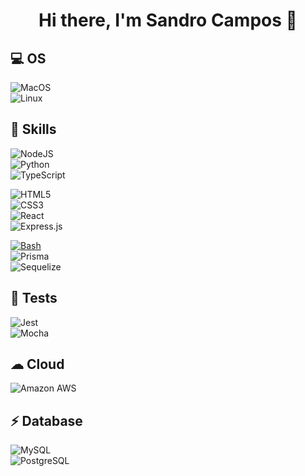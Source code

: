 <h1 align="center"> Hi there, I'm <b>Sandro Campos</b> 👋</h1>

## 💻 OS
![MacOS](https://img.shields.io/badge/mac%20os-000000?style=for-the-badge&logo=apple&logoColor=white)<br>
![Linux](https://img.shields.io/badge/Linux-FCC624?style=for-the-badge&logo=linux&logoColor=black)

## 🚀 Skills
![NodeJS](https://img.shields.io/badge/Node.js-43853D?style=for-the-badge&logo=node.js&logoColor=white)<br>
![Python](https://img.shields.io/badge/python-3670A0?style=for-the-badge&logo=python&logoColor=ffdd54)<br>
![TypeScript](https://img.shields.io/badge/typescript-%23007ACC.svg?style=for-the-badge&logo=typescript&logoColor=white) 

<!-- #### Web -->
![HTML5](https://img.shields.io/badge/html5-%23E34F26.svg?style=for-the-badge&logo=html5&logoColor=white)<br>
![CSS3](https://img.shields.io/badge/css3-%231572B6.svg?style=for-the-badge&logo=css3&logoColor=white)<br>
![React](https://img.shields.io/badge/react-%2320232a.svg?style=for-the-badge&logo=react&logoColor=%2361DAFB)<br>
![Express.js](https://img.shields.io/badge/Express.js-404D59?style=for-the-badge)<br>

[![Bash](https://img.shields.io/badge/bash-black?style=for-the-badge&logo=gnu-bash&logoColor=white)](https://github.com/wervlad)<br>
![Prisma](https://img.shields.io/badge/Prisma-3982CE?style=for-the-badge&logo=Prisma&logoColor=white)<br>
![Sequelize](https://img.shields.io/badge/Sequelize-52B0E7?style=for-the-badge&logo=Sequelize&logoColor=white)


## 🔔 Tests
![Jest](https://img.shields.io/badge/Jest-323330?style=for-the-badge&logo=Jest&logoColor=white)<br>
![Mocha](https://img.shields.io/badge/mocha.js-323330?style=for-the-badge&logo=mocha&logoColor=Brown)

## ☁ Cloud
![Amazon AWS](https://img.shields.io/badge/Amazon_AWS-FF9900?style=for-the-badge&logo=amazonaws&logoColor=white)

## ⚡ Database
![MySQL](https://img.shields.io/badge/MySQL-005C84?style=for-the-badge&logo=mysql&logoColor=white)<br>
![PostgreSQL](https://img.shields.io/badge/PostgreSQL-316192?style=for-the-badge&logo=postgresql&logoColor=white)


<!--
**sandrocampos/sandrocampos** is a ✨ _special_ ✨ repository because its `README.md` (this file) appears on your GitHub profile.

Here are some ideas to get you started:

- 🔭 I’m currently working on ...
- 🌱 I’m currently learning ...
- 👯 I’m looking to collaborate on ...
- 🤔 I’m looking for help with ...
- 💬 Ask me about ...
- 📫 How to reach me: ...
- 😄 Pronouns: ...
- ⚡ Fun fact: ...
-->

